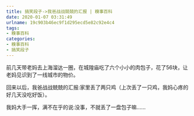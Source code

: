```yaml
---
title: 搞笑段子->我爸战战兢兢的汇报 | 糗事百科
date: 2020-01-07 03:31:49
urlname: 19c903b46ec9f1d295ecd5e82c92e4c4
tags: 
- 糗事百科
categories:
- 糗事百科
- 搞笑段子
---
```

前几天带老妈去上海溜达一圈，在城隍庙吃了六个小小的肉包子，花了56块，让老妈见识到了一线城市的物价。

回来以后，我爸战战兢兢的汇报:家里丢了两只鸡（上次丢了一只鸡，我妈心疼的好几天没吃好饭）。

我妈大手一挥，满不在乎的说:没事，不就丢了一盘包子嘛……


